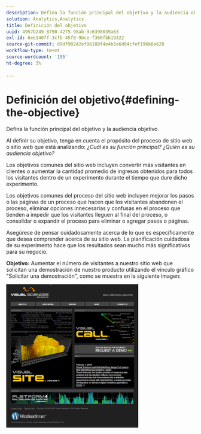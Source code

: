 ```yaml
---
description: Defina la función principal del objetivo y la audiencia objetivo.
solution: Analytics,Analytics
title: Definición del objetivo
uuid: 4957b249-8790-4275-98ab-9c6398039a63
exl-id: 6ee140ff-3cfb-45f8-9bce-f360fbb19322
source-git-commit: d9df90242ef96188f4e4b5e6d04cfef196b0a628
workflow-type: tm+mt
source-wordcount: '195'
ht-degree: 3%

---
```


# Definición del objetivo{#defining-the-objective}

Defina la función principal del objetivo y la audiencia objetivo.

Al definir su objetivo, tenga en cuenta el propósito del proceso de sitio web o sitio web que está analizando: *¿Cuál es su función principal? ¿Quién es su audiencia objetivo?*

Los objetivos comunes del sitio web incluyen convertir más visitantes en clientes o aumentar la cantidad promedio de ingresos obtenidos para todos los visitantes dentro de un experimento durante el tiempo que dure dicho experimento.

Los objetivos comunes del proceso del sitio web incluyen mejorar los pasos o las páginas de un proceso que hacen que los visitantes abandonen el proceso, eliminar opciones innecesarias y confusas en el proceso que tienden a impedir que los visitantes lleguen al final del proceso, o consolidar o expandir el proceso para eliminar o agregar pasos o páginas.

Asegúrese de pensar cuidadosamente acerca de lo que es específicamente que desea comprender acerca de su sitio web. La planificación cuidadosa de su experimento hace que los resultados sean mucho más significativos para su negocio.

**Objetivo:** Aumentar el número de visitantes a nuestro sitio web que solicitan una demostración de nuestro producto utilizando el vínculo gráfico &quot;Solicitar una demostración&quot;, como se muestra en la siguiente imagen:

![](assets/ControlPage.png)
